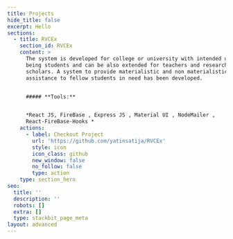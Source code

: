 ```yaml
---
title: Projects
hide_title: false
excerpt: Hello
sections:
  - title: RVCEx
    section_id: RVCEx
    content: >
      The system is developed for college or university with intended users
      being students and can be also extended for teachers and research
      scholars. A system to provide materialistic and non materialistic
      assistance to fellow students in need has been developed.


      ##### **Tools:**


      *React JS, FireBase , Express JS , Material UI , NodeMailer ,
      React-FireBase-Hooks *
    actions:
      - label: Checkout Project
        url: 'https://github.com/yatinsatija/RVCEx'
        style: icon
        icon_class: github
        new_window: false
        no_follow: false
        type: action
    type: section_hero
seo:
  title: ''
  description: ''
  robots: []
  extra: []
  type: stackbit_page_meta
layout: advanced
---
```

